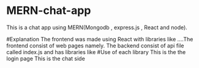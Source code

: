 # MERN-chat-app
This is a chat app using MERN(Mongodb , express.js , React and node).

#Explanation
The frontend was made using React with libraries like ....The frontend consist of web pages namely. The backend consist of api file called index.js and has libraries like
#Use of each library
This is the the login page
This is the chat side
